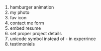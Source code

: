 1. hamburger animation
3. my photo
5. fav icon
6. contact me form
7. embed resume
8. set proper project details
9. unicode symbol instead of - in experrince
10. testimoniels